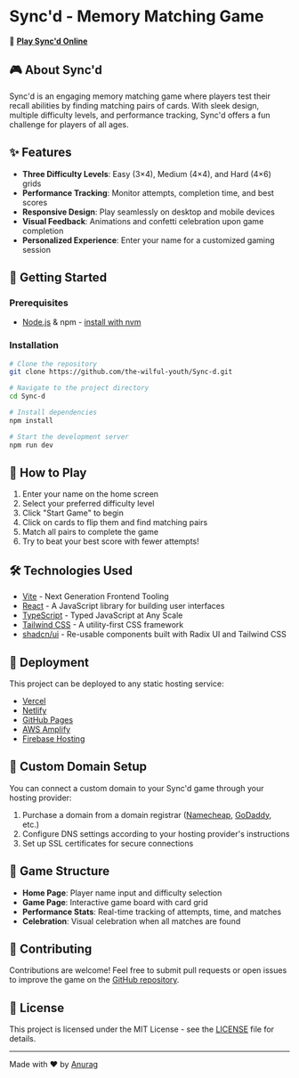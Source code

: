 # Sync'd - Memory Matching Game

🔗 **[Play Sync'd Online](https://sync-d-dun.vercel.app/)**

## 🎮 About Sync'd

Sync'd is an engaging memory matching game where players test their recall abilities by finding matching pairs of cards. With sleek design, multiple difficulty levels, and performance tracking, Sync'd offers a fun challenge for players of all ages.

## ✨ Features

- **Three Difficulty Levels**: Easy (3×4), Medium (4×4), and Hard (4×6) grids
- **Performance Tracking**: Monitor attempts, completion time, and best scores
- **Responsive Design**: Play seamlessly on desktop and mobile devices
- **Visual Feedback**: Animations and confetti celebration upon game completion
- **Personalized Experience**: Enter your name for a customized gaming session

## 🚀 Getting Started

### Prerequisites

- [Node.js](https://nodejs.org/) & npm - [install with nvm](https://github.com/nvm-sh/nvm#installing-and-updating)

### Installation

```sh
# Clone the repository
git clone https://github.com/the-wilful-youth/Sync-d.git

# Navigate to the project directory
cd Sync-d

# Install dependencies
npm install

# Start the development server
npm run dev
```

## 🎯 How to Play

1. Enter your name on the home screen
2. Select your preferred difficulty level
3. Click "Start Game" to begin
4. Click on cards to flip them and find matching pairs
5. Match all pairs to complete the game
6. Try to beat your best score with fewer attempts!

## 🛠️ Technologies Used

- [Vite](https://vitejs.dev/) - Next Generation Frontend Tooling
- [React](https://reactjs.org/) - A JavaScript library for building user interfaces
- [TypeScript](https://www.typescriptlang.org/) - Typed JavaScript at Any Scale
- [Tailwind CSS](https://tailwindcss.com/) - A utility-first CSS framework
- [shadcn/ui](https://ui.shadcn.com/) - Re-usable components built with Radix UI and Tailwind CSS

## 📱 Deployment

This project can be deployed to any static hosting service:

- [Vercel](https://vercel.com/)
- [Netlify](https://www.netlify.com/)
- [GitHub Pages](https://pages.github.com/)
- [AWS Amplify](https://aws.amazon.com/amplify/)
- [Firebase Hosting](https://firebase.google.com/docs/hosting)

## 🔗 Custom Domain Setup

You can connect a custom domain to your Sync'd game through your hosting provider:

1. Purchase a domain from a domain registrar ([Namecheap](https://www.namecheap.com/), [GoDaddy](https://www.godaddy.com/), etc.)
2. Configure DNS settings according to your hosting provider's instructions
3. Set up SSL certificates for secure connections

## 🧩 Game Structure

- **Home Page**: Player name input and difficulty selection
- **Game Page**: Interactive game board with card grid
- **Performance Stats**: Real-time tracking of attempts, time, and matches
- **Celebration**: Visual celebration when all matches are found

## 🤝 Contributing

Contributions are welcome! Feel free to submit pull requests or open issues to improve the game on the [GitHub repository](https://github.com/the-wilful-youth/Sync-d).

## 📄 License

This project is licensed under the MIT License - see the [LICENSE](https://github.com/the-wilful-youth/Sync-d/blob/main/LICENSE) file for details.

---

Made with ❤️ by [Anurag](https://github.com/the-wilful-youth)
